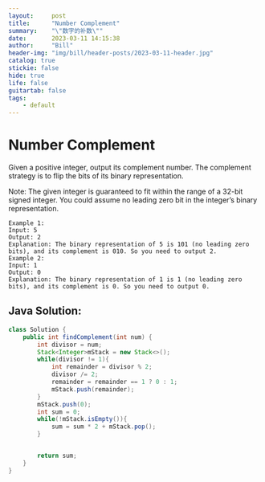 ```yaml
---
layout:     post
title:      "Number Complement"
summary:    "\"数字的补数\""
date:       2023-03-11 14:15:38
author:     "Bill"
header-img: "img/bill/header-posts/2023-03-11-header.jpg"
catalog: true
stickie: false
hide: true
life: false
guitartab: false
tags:
    - default
---
```


# Number Complement

Given a positive integer, output its complement number. The complement strategy is to flip the bits of its binary representation.

Note:
The given integer is guaranteed to fit within the range of a 32-bit signed integer.
You could assume no leading zero bit in the integer’s binary representation.

```
Example 1:
Input: 5
Output: 2
Explanation: The binary representation of 5 is 101 (no leading zero bits), and its complement is 010. So you need to output 2.
Example 2:
Input: 1
Output: 0
Explanation: The binary representation of 1 is 1 (no leading zero bits), and its complement is 0. So you need to output 0.
```

## Java Solution:

```java
class Solution {
    public int findComplement(int num) {
        int divisor = num;
        Stack<Integer>mStack = new Stack<>();
        while(divisor != 1){
            int remainder = divisor % 2;
            divisor /= 2;
            remainder = remainder == 1 ? 0 : 1;
            mStack.push(remainder);
        }
        mStack.push(0);
        int sum = 0;
        while(!mStack.isEmpty()){
            sum = sum * 2 + mStack.pop();
        }


        return sum;
    }
}
```


